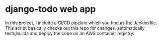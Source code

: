 # django-todo web app	

In this project, I include a CI/CD pipeline which you find as the Jenkinsfile. This script basically checks out this repo for changes, automatically tests,builds and deploy the code on an AWS container registry.
